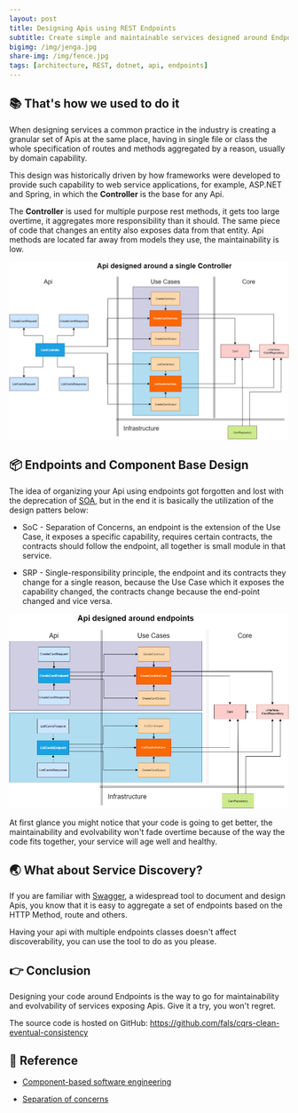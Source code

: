 ```yaml
---
layout: post
title: Designing Apis using REST Endpoints
subtitle: Create simple and maintainable services designed around Endpoints as Components
bigimg: /img/jenga.jpg
share-img: /img/fence.jpg
tags: [architecture, REST, dotnet, api, endpoints]
---
```


## 📚 That's how we used to do it

When designing services a common practice in the industry is creating a granular set of Apis at the same place, having in single file or class the whole specification of routes and methods aggregated by a reason, usually by domain capability. 

This design was historically driven by how frameworks were developed to provide such capability to web service applications, for example, ASP.NET and Spring, in which the **Controller** is the base for any Api.

The **Controller** is used for multiple purpose rest methods, it gets too large overtime, it aggregates more responsibility than it should. The same piece of code that changes an entity also exposes data from that entity. Api methods are located far away from models they use, the maintainability is low.

![Designing Around Single Controller Class](/img/end-points-single-controller.png)

## 📦 Endpoints and Component Base Design

The idea of organizing your Api using endpoints got forgotten and lost with the deprecation of [SOA]([https://link](https://en.wikipedia.org/wiki/Service-oriented_architecture)), but in the end it is basically the utilization of the design patters below:

* SoC - Separation of Concerns, an endpoint is the extension of the Use Case, it exposes a specific capability, requires certain contracts, the contracts should follow the endpoint, all together is small module in that service.

* SRP - Single-responsibility principle, the endpoint and its contracts they change for a single reason, because the Use Case which it exposes the capability changed, the contracts change because the end-point changed and vice versa.

![Designing Around Multiple Endpoints](/img/end-points-multiples.png)

At first glance you might notice that your code is going to get better, the maintainability and evolvability won't fade overtime because of the way the code fits together, your service will age well and healthy. 

## 🌏 What about Service Discovery?

If you are familiar with [Swagger]([https://link](https://swagger.io/)), a widespread tool to document and design Apis, you know that it is easy to aggregate a set of endpoints based on the HTTP Method, route and others.

Having your api with multiple endpoints classes doesn't affect discoverability, you can use the tool to do as you please.

## 👉 Conclusion

Designing your code around Endpoints is the way to go for maintainability and evolvability of services exposing Apis. Give it a try, you won't regret.

The source code is hosted on GitHub: <a href="https://github.com/fals/distributed-lock" target="_blank">https://github.com/fals/cqrs-clean-eventual-consistency</a>

## 📖 Reference

* <a href="https://en.wikipedia.org/wiki/Component-based_software_engineering" target="_blank">Component-based software engineering</a>

* <a href="https://en.wikipedia.org/wiki/Separation_of_concerns" target="_blank">Separation of concerns
</a>
